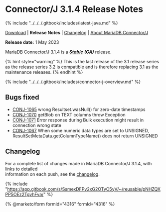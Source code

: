 # Connector/J 3.1.4 Release Notes

{% include "../../../.gitbook/includes/latest-java.md" %}

[Download](https://mariadb.com/downloads/connectors/connectors-data-access/java8-connector) | **Release Notes** | [Changelog](../changelogs/3.1/3.1.4.md) | [About MariaDB Connector/J](https://app.gitbook.com/s/CjGYMsT2MVP4nd3IyW2L/mariadb-connector-j/about-mariadb-connector-j)

**Release date:** 1 May 2023

MariaDB Connector/J 3.1.4 is a [_**Stable**_](../../../community-server/about/release-criteria.md) _**(GA)**_ release.

{% hint style="warning" %}
This is the last release of the 3.1 release series as the release series 3.2 is compatible and is therefore replacing 3.1 as the maintenance releases.
{% endhint %}

{% include "../../../.gitbook/includes/connector-j-overview.md" %}

## Bugs fixed

* [CONJ-1065](https://jira.mariadb.org/browse/CONJ-1065) wrong Resultset.wasNull() for zero-date timestamps
* [CONJ-1070](https://jira.mariadb.org/browse/CONJ-1070) getBlob on TEXT columns throw Exception
* [CONJ-1071](https://jira.mariadb.org/browse/CONJ-1071) Error response during Bulk execution might result in connection wrong state
* [CONJ-1067](https://jira.mariadb.org/browse/CONJ-1067) When some numeric data types are set to UNSIGNED, ResultSetMetaData.getColumnTypeName() does not return UNSIGNED

## Changelog

For a complete list of changes made in MariaDB Connector/J 3.1.4, with links to detailed\
information on each push, see the [changelog](../changelogs/3.1/3.1.4.md).

{% include "https://app.gitbook.com/s/SsmexDFPv2xG2OTyO5yV/~/reusable/pNHZQXPP5OEz2TgvhFva/" %}

{% @marketo/form formid="4316" formId="4316" %}
